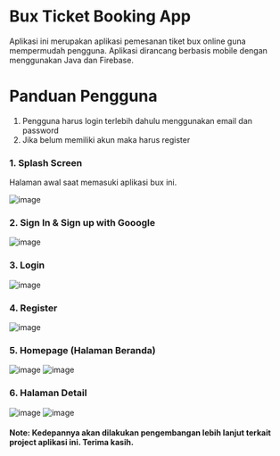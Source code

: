 # Bux Ticket Booking App

Aplikasi ini merupakan aplikasi pemesanan tiket bux online guna mempermudah pengguna. Aplikasi dirancang berbasis mobile dengan menggunakan Java dan Firebase.

# Panduan Pengguna
1. Pengguna harus login terlebih dahulu menggunakan email dan password
2. Jika belum memiliki akun maka harus register

### 1. Splash Screen
Halaman awal saat memasuki aplikasi bux ini.

![image](https://user-images.githubusercontent.com/90299098/213203630-ca22346a-0e0d-4ae8-bcc3-2f776ec8c343.png)

### 2. Sign In & Sign up with Gooogle
![image](https://user-images.githubusercontent.com/90299098/213203680-891decd9-1a47-4b0b-a40f-47c37b6b6ec5.png)

### 3. Login 
![image](https://user-images.githubusercontent.com/90299098/213205101-a94692d5-f61f-440c-b9db-9fb474272dc6.png)

### 4. Register
![image](https://user-images.githubusercontent.com/90299098/213205496-70b125d2-fb53-4288-b185-cd8d61b64f16.png)

### 5. Homepage (Halaman Beranda)
![image](https://user-images.githubusercontent.com/90299098/213205727-cbdc5c1b-586d-4aaa-9ff9-6a6dc5380fa8.png)
![image](https://user-images.githubusercontent.com/90299098/213205763-d37d181c-7267-4614-968f-80182c110fd3.png)

### 6. Halaman Detail
![image](https://user-images.githubusercontent.com/90299098/213206360-7b1e4b5e-41d4-4f29-a6e8-9aa64094ca5b.png)
![image](https://user-images.githubusercontent.com/90299098/213206580-1bf379ef-d2cf-43e9-ba07-7dd8593ce0fa.png)

#### Note: Kedepannya akan dilakukan pengembangan lebih lanjut terkait project aplikasi ini. Terima kasih.





